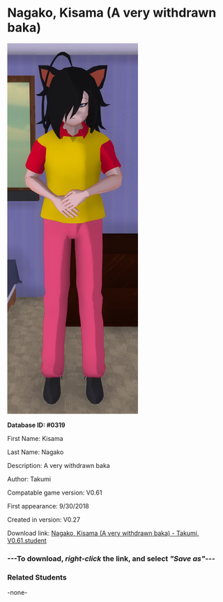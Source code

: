 # Nagako, Kisama (A very withdrawn baka)

<img src="../../Files/Images/Nagako, Kisama (A very withdrawn baka).png" title="Nagako, Kisama (A very withdrawn baka) - Takumi, V0.61">

**Database ID: #0319**

First Name: Kisama

Last Name: Nagako

Description: A very withdrawn baka

Author: Takumi

Compatable game version: V0.61

First appearance: 9/30/2018

Created in version: V0.27

Download link: <a href="https://raw.githubusercontent.com/Arbiter1223/Daigaku-Gurashi-Custom-Students/master/Files/Student%20Files/Nagako%2C%20Kisama%20(A%20very%20withdrawn%20baka)%20-%20Takumi%2C%20V0.61.student">Nagako, Kisama (A very withdrawn baka) - Takumi, V0.61.student</a>

### ---**To download, _right-click_ the link, and select _"Save as"_**---

### Related Students

-none-
